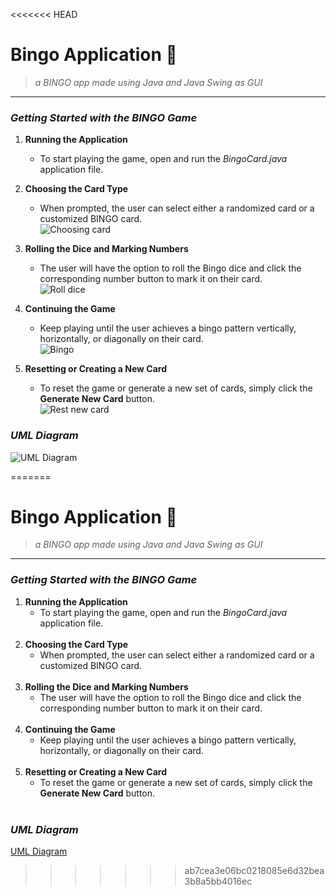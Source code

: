 <<<<<<< HEAD
# Bingo Application 🎲
> _a BINGO app made using Java and Java Swing as GUI_

---
### _Getting Started with the BINGO Game_
1. **Running the Application**
   - To start playing the game, open and run the _BingoCard.java_ application file.

2. **Choosing the Card Type**
   - When prompted, the user can select either a randomized card or a customized BINGO card.
     <br>![Choosing card](URL) <br>
3. **Rolling the Dice and Marking Numbers**
   - The user will have the option to roll the Bingo dice and click the corresponding number button to mark it on their card.
   <br> ![Roll dice](URL) <br>
4. **Continuing the Game**
    - Keep playing until the user achieves a bingo pattern vertically, horizontally, or diagonally on their card.
   <br> ![Bingo](URL) <br>
5. **Resetting or Creating a New Card**
   - To reset the game or generate a new set of cards, simply click the **Generate New Card** button.
   <br> ![Rest new card](URL) <br>

### _UML Diagram_
![UML Diagram](URL)  




=======
# Bingo Application 🎲
> _a BINGO app made using Java and Java Swing as GUI_

---
### _Getting Started with the BINGO Game_
1. **Running the Application**
   - To start playing the game, open and run the _BingoCard.java_ application file.
   <br>
2. **Choosing the Card Type**
   - When prompted, the user can select either a randomized card or a customized BINGO card.
   <br>
3. **Rolling the Dice and Marking Numbers**
   - The user will have the option to roll the Bingo dice and click the corresponding number button to mark it on their card.
   <br>
4. **Continuing the Game**
    - Keep playing until the user achieves a bingo pattern vertically, horizontally, or diagonally on their card.
   <br>
5. **Resetting or Creating a New Card**
   - To reset the game or generate a new set of cards, simply click the **Generate New Card** button.
   <br>

### _UML Diagram_
[UML Diagram](https://www.figma.com/file/ouVScPsJas1UXQOpyJBwkp/BingoGame?type=whiteboard)  




>>>>>>> ab7cea3e06bc0218085e6d32bea3b8a5bb4016ec
